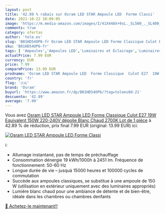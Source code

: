```yaml
---
layout: post
title: '42.89 % rabais sur Osram LED STAR Ampoule LED  Forme Classi'
date: 2021-10-22 10:09:05
image: 'https://m.media-amazon.com/images/I/41X44AX+9sL._SL500_._SL400_.jpg'
comments: true
category: ofertas
author: 'tole.es'
slug: 'B01HD54OP6-fr Osram LED STAR Ampoule LED Forme Classique Culot E27 19W...'
sku: 'B01HD54OP6-fr'
tags: [ 'Ampoules','Ampoules LED','Luminaires et Éclairage','Luminaires et éclairage','osram', ]
actualPrice: 7.99 EUR
currency: EUR
price: 7.99
comparePrice: 13.99 EUR
prodname: 'Osram LED STAR Ampoule LED  Forme Classique  Culot E27  19W Equivalent 150W  220-240V  dépolie  Blanc Chaud 2700K  Lot de 1 pièce'
country: 'fr'
flag: '🇫🇷'
brand: 'Osram'
buyurl: 'https://www.amazon.fr/dp/B01HD54OP6/?tag=tolees0d-21'
descuento: '42.89'
average: '7.99'
---
```


Vous avez [Osram LED STAR Ampoule LED  Forme Classique  Culot E27  19W Equivalent 150W  220-240V  dépolie  Blanc Chaud 2700K  Lot de 1 pièce](https://www.amazon.fr/dp/B01HD54OP6/?tag=tolees0d-21)  à  42.89 % de réduction, prix final  7.99 EUR (original: 13.99 EUR) ici:

[![Osram LED STAR Ampoule LED  Forme Classi](https://m.media-amazon.com/images/I/41X44AX+9sL._SL500_._SL400_.jpg)](https://www.amazon.fr/dp/B01HD54OP6/?tag=tolees0d-21)

ℹ️:

- Allumage instantané, pas de temps de préchauffage
- Consommation dénergie 19 kWh/1000h à 2451 lm. Fréquence de fonctionnement: 50-60 Hz
- Longue durée de vie – jusquà 15000 heures et 100000 cycles de commutation
- Succède aux ampoules classiques, se substitue à une ampoule de 150 W (utilisation en extérieur uniquement avec des luminaires appropriés)
- Lumière blanc chaud pour une ambiance de détente et de bien-être, idéale dans les chambres ou chambres denfants

[🛒 Achetez-le maintenant!!](https://www.amazon.fr/dp/B01HD54OP6/?tag=tolees0d-21)
